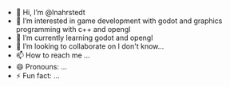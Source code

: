 - 👋 Hi, I’m @lnahrstedt
- 👀 I’m interested in game development with godot and graphics programming with c++ and opengl
- 🌱 I’m currently learning godot and opengl
- 💞️ I’m looking to collaborate on I don't know...
- 📫 How to reach me ...
- 😄 Pronouns: ...
- ⚡ Fun fact: ...

<!---
lnahrstedt/lnahrstedt is a ✨ special ✨ repository because its `README.md` (this file) appears on your GitHub profile.
You can click the Preview link to take a look at your changes.
--->
